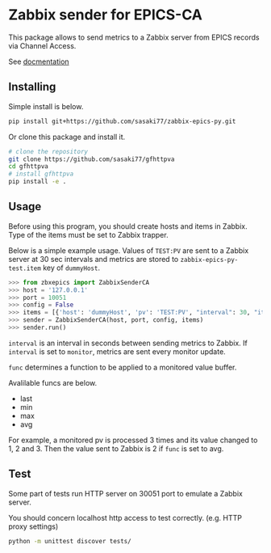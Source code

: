 # Zabbix sender for EPICS-CA

This package allows to send metrics to a Zabbix server from EPICS records via Channel Access.

See [docmentation](https://sasaki77.github.io/zabbix-epics-py/)

## Installing

Simple install is below.

```bash
pip install git+https://github.com/sasaki77/zabbix-epics-py.git
```

Or clone this package and install it.

```bash
# clone the repository
git clone https://github.com/sasaki77/gfhttpva
cd gfhttpva
# install gfhttpva
pip install -e .
```

## Usage

Before using this program, you should create hosts and items in Zabbix.
Type of the items must be set to Zabbix trapper.

Below is a simple example usage.
Values of `TEST:PV` are sent to a Zabbix server at 30 sec intervals and metrics are stored to `zabbix-epics-py-test.item` key of `dummyHost`.

```python
>>> from zbxepics import ZabbixSenderCA
>>> host = '127.0.0.1'
>>> port = 10051
>>> config = False
>>> items = [{'host': 'dummyHost', 'pv': 'TEST:PV', "interval": 30, "item_key": 'zabbix-epics-py-test.item', 'func': 'last'}]
>>> sender = ZabbixSenderCA(host, port, config, items)
>>> sender.run()
```

`interval` is an interval in seconds between sending metrics to Zabbix. If `interval` is set to `monitor`, metrics are sent every monitor update.

`func` determines a function to be applied to a monitored value buffer.

Avalilable funcs are below.

- last
- min
- max
- avg

For example, a monitored pv is processed 3 times and its value changed to 1, 2 and 3. Then the value sent to Zabbix is 2 if `func` is set to avg.

## Test

Some part of tests run HTTP server on 30051 port to emulate a Zabbix server.

You should concern localhost http access to test correctly.
(e.g. HTTP proxy settings)

```bash
python -m unittest discover tests/
```
